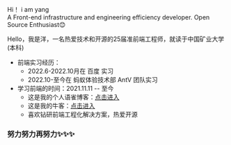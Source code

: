 Hi！  i am yang<br>
A Front-end infrastructure and engineering efficiency developer. Open Source Enthusiast😊 

Hello，我是洋，一名热爱技术和开源的25届准前端工程师，就读于中国矿业大学(本科)

- 前端实习经历：
     - 2022.6-2022.10月在 百度 实习
     - 2022.10-至今在 蚂蚁体验技术部 AntV 团队实习<br>
- 学习前端的时间：2021.11.11 -- 至今<br>
  - 这是我的个人语雀博客：[点击进入](https://www.yuque.com/boyyang) <br>
  - 这是我的牛客：[点击进入](https://www.nowcoder.com/users/278046557)<br>
  - 喜欢钻研前端工程化解决方案，热爱开源<br>

### 努力努力再努力✨✨✨
